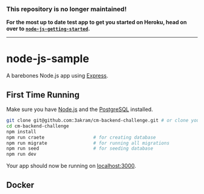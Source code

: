 ### This repository is no longer maintained!

**For the most up to date test app to get you started on Heroku, head on over to [`node-js-getting-started`](https://github.com/heroku/node-js-getting-started).**

---

# node-js-sample

A barebones Node.js app using [Express](http://expressjs.com/).

## First Time Running

Make sure you have [Node.js](http://nodejs.org/) and the [PostgreSQL](https://www.postgresql.org/) installed.

```sh
git clone git@github.com:3akram/cm-backend-challenge.git # or clone your own fork
cd cm-backend-challenge
npm install
npm run craete                  # for creating database
npm run migrate                 # for running all migrations
npm run seed                    # for seeding database
npm run dev
```

Your app should now be running on [localhost:3000](http://localhost:5000/).

## Docker 

```

```

